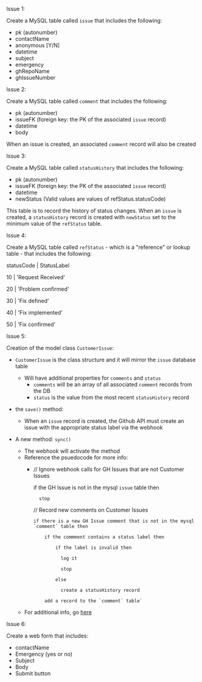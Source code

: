 Issue 1:

Create a MySQL table called `issue` that includes the following:
- pk (autonumber)
- contactName
- anonymous [Y/N]
- datetime
- subject
- emergency
- ghRepoName
- ghIssueNumber

Issue 2:

Create a MySQL table called `comment` that includes the following:
- pk (autonumber)
- issueFK (foreign key: the PK of the associated `issue` record)
- datetime
- body

When an issue is created, an associated `comment` record will also be created

Issue 3:

Create a MySQL table called `statusHistory` that includes the following:
- pk (autonumber)
- issueFK (foreign key: the PK of the associated `issue` record)
- datetime
- newStatus (Valid values are values of refStatus.statusCode)

This table is to record the history of status changes. When an `issue` is created, a `statusHistory` record is created with `newStatus` set to the minimum value of the `refStatus` table.

Issue 4:

Create a MySQL table called `refStatus` - which is a "reference" or lookup table - that includes the following:

statusCode | StatusLabel

10 | 'Request Received'

20 | 'Problem confirmed'

30 | 'Fix defined'

40 | 'Fix implemented'

50 | 'Fix confirmed'


Issue 5: 

Creation of the model class `CustomerIssue`:

  * `CustomerIssue` is the class structure and it will mirror the `issue` database table
    * Will have additional properties for `comments` and `status`
      * `comments` will be an array of all associated `comment` records from the DB
      * `status` is the value from the most recent `statusHistory` record
  
  * the `save()` method:
    * When an `issue` record is created, the Github API must create an issue with the appropriate status label via the webhook
    
  * A new method: `sync()`
    * The webhook will activate the method
    * Reference the psuedocode for more info:
      * // Ignore webhook calls for GH Issues that are not Customer Issues
      
          if the GH Issue is not in the mysql `issue` table then 
	  
	          stop

          // Record new comments on Customer Issues
	  
          	if there is a new GH Issue comment that is not in the mysql `comment` table then
	  
          		if the commment contains a status label then
		
	          		if the label is invalid then
			
			          log it
				  
			          stop
				  
		          	else
			  
			          create a statusHistory record
				  
	          	add a record to the `comment` table`
			
    * For additional info, go [here](https://github.com/dewv/customerService/blob/master/dev/customerIssueService.md)
    
Issue 6:

Create a web form that includes:
  - contactName
  - Emergency (yes or no)
  - Subject
  - Body
  - Submit button
